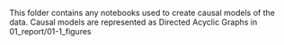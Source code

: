 This folder contains any notebooks used to create causal models of the data.
Causal models are represented as Directed Acyclic Graphs in 01_report/01-1_figures